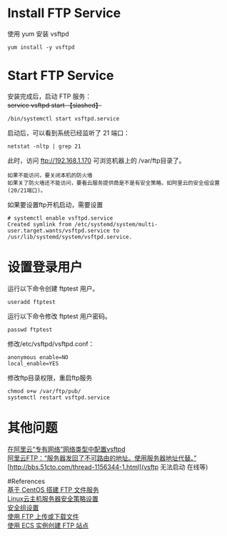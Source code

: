 # Install FTP Service  

使用 yum 安装 vsftpd  
``` 
yum install -y vsftpd
```

# Start FTP Service  
安装完成后，启动 FTP 服务：  
~~service vsftpd start  【slashed】~~  
```
/bin/systemctl start vsftpd.service  
```  
启动后，可以看到系统已经监听了 21 端口：
```  
netstat -nltp | grep 21  
```  
此时，访问 ftp://192.168.1.170 可浏览机器上的 /var/ftp目录了。
  
```
如果不能访问，要关闭本机的防火墙  
如果关了防火墙还不能访问，要看云服务提供商是不是有安全策略，如阿里云的安全组设置(20/21端口)。
```  

如果要设置ftp开机启动，需要设置
```
# systemctl enable vsftpd.service
Created symlink from /etc/systemd/system/multi-user.target.wants/vsftpd.service to /usr/lib/systemd/system/vsftpd.service.

```

# 设置登录用户  
运行以下命令创建 ftptest 用户。    
```
useradd ftptest

```

运行以下命令修改 ftptest 用户密码。

```
passwd ftptest

```

修改/etc/vsftpd/vsftpd.conf：  

```
anonymous enable=NO
local_enable=YES
```
修改ftp目录权限，重启ftp服务
```
chmod o+w /var/ftp/pub/
systemctl restart vsftpd.service
```





# 其他问题
[在阿里云“专有网络”网络类型中配置vsftpd](https://bbs.aliyun.com/read/534639.html?spm=a2c4e.11155515.0.0.XBhKe5)  
[阿里云FTP：“服务器发回了不可路由的地址。使用服务器地址代替。”](https://bbs.aliyun.com/read/539360.html?page=e)  
[http://bbs.51cto.com/thread-1156344-1.html](vsftp 无法启动 在线等)

#References  
[基于 CentOS 搭建 FTP 文件服务](https://www.linuxidc.com/Linux/2017-11/148518.htm)  
[Linux云主机服务器安全策略设置](https://help.aliyun.com/knowledge_detail/51062.html)  
[安全组设置](https://help.aliyun.com/document_detail/25833.html)  
[使用 FTP 上传或下载文件](https://helpcdn.aliyun.com/document_detail/58746.html?spm=a2c4g.11186623.2.26.eV9Wur#ftp)  
[使用 ECS 实例创建 FTP 站点](https://helpcdn.aliyun.com/document_detail/51998.html?spm=a2c4g.11186623.2.13.nFE0qu)
